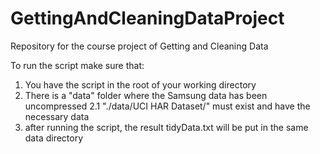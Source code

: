 GettingAndCleaningDataProject
=============================

Repository for the course project of Getting and Cleaning Data

To run the script make sure that:

1. You have the script in the root of your working directory
2. There is a "data" folder where the Samsung data has been uncompressed
2.1 "./data/UCI HAR Dataset/" must exist and have the necessary data
3. after running the script, the result tidyData.txt will be put in the same data directory

